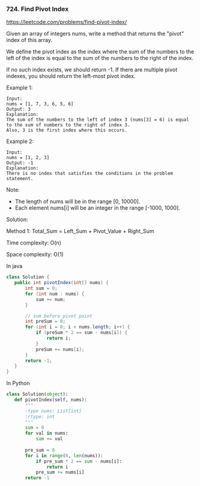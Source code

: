 ### 724. Find Pivot Index

https://leetcode.com/problems/find-pivot-index/

Given an array of integers nums, write a method that returns the "pivot" index of this array.

We define the pivot index as the index where the sum of the numbers to the left of the index is equal to the sum of the numbers to the right of the index.

If no such index exists, we should return -1. If there are multiple pivot indexes, you should return the left-most pivot index.

Example 1:
```
Input: 
nums = [1, 7, 3, 6, 5, 6]
Output: 3
Explanation: 
The sum of the numbers to the left of index 3 (nums[3] = 6) is equal to the sum of numbers to the right of index 3.
Also, 3 is the first index where this occurs.
``` 

Example 2:
```
Input: 
nums = [1, 2, 3]
Output: -1
Explanation: 
There is no index that satisfies the conditions in the problem statement.
``` 

Note:

- The length of nums will be in the range [0, 10000].
- Each element nums[i] will be an integer in the range [-1000, 1000].
 
 Solution:

 Method 1: Total_Sum = Left_Sum + Pivot_Value + Right_Sum

 Time complexity: O(n)

 Space complexity: O(1)

 In java
 ```java
 class Solution {
    public int pivotIndex(int[] nums) {
        int sum = 0;
        for (int num : nums) {
            sum += num;
        }

        // sum before pivot point
        int preSum = 0;
        for (int i = 0; i < nums.length; i++) {
            if (preSum * 2 == sum - nums[i]) {
                return i;
            }
            preSum += nums[i];
        }
        return -1;
    }
}
 ```

 In Python
 ```python
 class Solution(object):
    def pivotIndex(self, nums):
        """
        :type nums: List[int]
        :rtype: int
        """
        sum = 0
        for val in nums:
            sum += val
        
        pre_sum = 0
        for i in range(0, len(nums)):
            if pre_sum * 2 == sum - nums[i]:
                return i
            pre_sum += nums[i]
        return -1
 ```